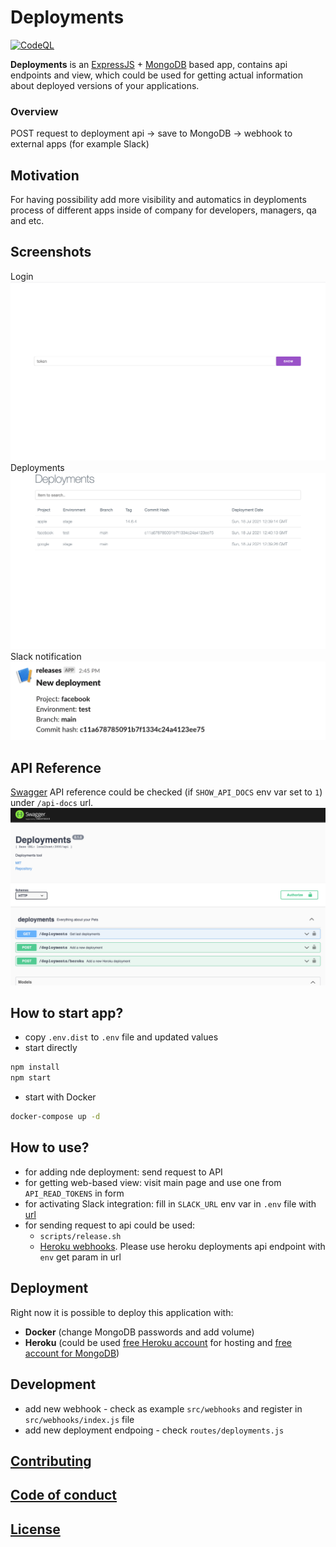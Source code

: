 # Deployments

[![CodeQL](https://github.com/yehor-chernyshov/deployments/workflows/CodeQL/badge.svg)](https://github.com/yehor-chernyshov/deployments/actions?query=workflow%3ACodeQL "Code quality workflow status")

**Deployments** is an [ExpressJS](https://expressjs.com) + [MongoDB](https://www.mongodb.com) based app, contains api endpoints and view, which could be used for getting actual information about deployed versions of your applications.

### Overview 
POST request to deployment api -> save to MongoDB -> webhook to external apps (for example Slack)

## Motivation
For having possibility add more visibility and automatics in deyploments process of different apps inside of company for developers, managers, qa and etc. 

## Screenshots
Login
![Login](/screenshots/login.png)
Deployments
![Deployments](/screenshots/deployments.png)
Slack notification
![Slack notification](/screenshots/slack.png)

## API Reference
 [Swagger](https://swagger.io) API reference could be checked (if `SHOW_API_DOCS` env var set to `1`) under `/api-docs` url.
![Swagger](/screenshots/swagger.png)

## How to start app?
- copy `.env.dist` to `.env` file and updated values
- start directly 
```bash 
npm install
npm start
```
- start with Docker
```bash 
docker-compose up -d 
```

## How to use?
- for adding nde deployment: send request to API
- for getting web-based view: visit main page and use one from `API_READ_TOKENS` in form 
- for activating Slack integration: fill in `SLACK_URL` env var in `.env` file with [url](https://api.slack.com/messaging/webhooks#getting_started)
- for sending request to api could be used: 
    - `scripts/release.sh`
    - [Heroku webhooks](https://devcenter.heroku.com/articles/app-webhooks). Please use heroku deployments api endpoint with `env` get param in url

## Deployment

Right now it is possible to deploy this application with: 
- **Docker** (change MongoDB passwords and add volume)
- **Heroku** (could be used [free Heroku account](https://www.heroku.com/free) for hosting and [free account for MongoDB](https://docs.atlas.mongodb.com/tutorial/deploy-free-tier-cluster/))

## Development
- add new webhook - check as example `src/webhooks` and register in `src/webhooks/index.js` file
- add new deployment endpoing - check `routes/deployments.js`


## [Contributing](CONTTIBUTING.md)

## [Code of conduct](CODE_OF_CONDUCT.md)

## [License](LICENSE)